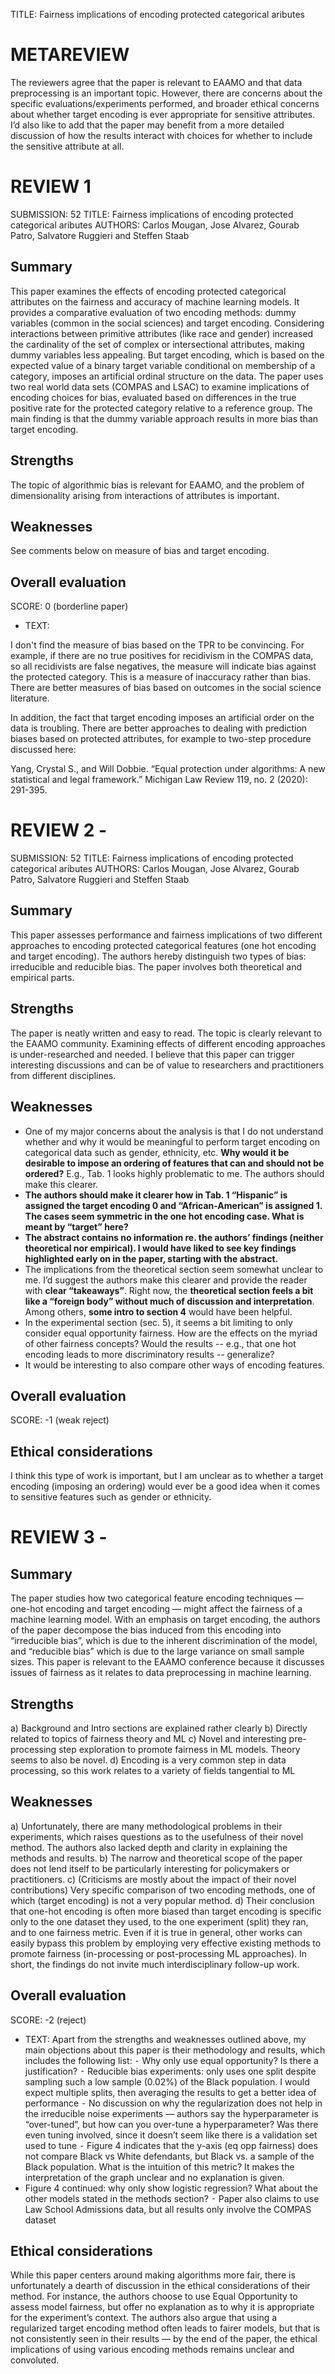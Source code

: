 TITLE: Fairness implications of encoding protected categorical aributes

# METAREVIEW  #
The reviewers agree that the paper is relevant to EAAMO and that data preprocessing is an important topic. However, there are concerns about the specific evaluations/experiments performed, and broader ethical concerns about whether target encoding is ever appropriate for sensitive attributes. I’d also like to add that the paper may benefit from a more detailed discussion of how the results interact with choices for whether to include the sensitive attribute at all.



# REVIEW 1 
SUBMISSION: 52
TITLE: Fairness implications of encoding protected categorical aributes
AUTHORS: Carlos Mougan, Jose Alvarez, Gourab Patro, Salvatore Ruggieri and Steffen Staab

## Summary ##

This paper examines the effects of encoding protected categorical attributes on the fairness and accuracy of machine learning models. It provides a comparative evaluation of two encoding methods: dummy variables (common in the social sciences) and target encoding. Considering interactions between primitive attributes (like race and gender) increased the cardinality of the set of complex or intersectional attributes, making dummy variables less appealing. But target encoding, which is based on the expected value of a binary target variable conditional on membership of a category, imposes an artificial ordinal structure on the data. The paper uses two real world data sets (COMPAS and LSAC) to examine implications of encoding choices for bias, evaluated based on differences in the true positive rate for the protected category relative to a reference group. The main finding is that the dummy variable approach results in more bias than target encoding.

## Strengths ##

The topic of algorithmic bias is relevant for EAAMO, and the problem of dimensionality arising from interactions of attributes is important.

## Weaknesses ##

See comments below on measure of bias and target encoding.

## Overall evaluation ##

SCORE: 0 (borderline paper)

- TEXT:

I don't find the measure of bias based on the TPR to be convincing. For example, if there are no true positives for recidivism in the COMPAS data, so all recidivists are false negatives, the measure will indicate bias against the protected category. This is a measure of inaccuracy rather than bias. There are better measures of bias based on outcomes in the social science literature.

In addition, the fact that target encoding imposes an artificial order on the data is troubling. There are better approaches to dealing with prediction biases based on protected attributes, for example to two-step procedure discussed here:

Yang, Crystal S., and Will Dobbie. “Equal protection under algorithms: A new statistical and legal framework.” Michigan Law Review 119, no. 2 (2020): 291-395.



# REVIEW 2 -

SUBMISSION: 52
TITLE: Fairness implications of encoding protected categorical aributes
AUTHORS: Carlos Mougan, Jose Alvarez, Gourab Patro, Salvatore Ruggieri and Steffen Staab

## Summary ##

This paper assesses performance and fairness implications of two different approaches to encoding protected categorical features (one hot encoding and target encoding). The authors hereby distinguish two types of bias: irreducible and reducible bias. The paper involves both theoretical and empirical parts.

## Strengths ##

The paper is neatly written and easy to read. The topic is clearly relevant to the EAAMO community. Examining effects of different encoding approaches is under-researched and needed. I believe that this paper can trigger interesting discussions and can be of value to researchers and practitioners from different disciplines.

## Weaknesses ##

- One of my major concerns about the analysis is that I do not understand whether and why it would be meaningful to perform target encoding on categorical data such as gender, ethnicity, etc. **Why would it be desirable to impose an ordering of features that can and should not be ordered?** E.g., Tab. 1 looks highly problematic to me. The authors should make this clearer.
- **The authors should make it clearer how in Tab. 1 “Hispanic” is assigned the target encoding 0 and “African-American” is assigned 1. The cases seem symmetric in the one hot encoding case. What is meant by “target” here?**
- **The abstract contains no information re. the authors’ findings (neither theoretical nor empirical). I would have liked to see key findings highlighted early on in the paper, starting with the abstract.**
- The implications from the theoretical section seem somewhat unclear to me. I’d suggest the authors make this clearer and provide the reader with **clear “takeaways”**. Right now, the **theoretical section feels a bit like a “foreign body” without much of discussion and interpretation**. Among others, **some intro to section 4** would have been helpful. 
- In the experimental section (sec. 5), it seems a bit limiting to only consider equal opportunity fairness. How are the effects on the myriad of other fairness concepts? Would the results -- e.g., that one hot encoding leads to more discriminatory results -- generalize?
- It would be interesting to also compare other ways of encoding features.
  
## Overall evaluation ##

SCORE: -1 (weak reject)


## Ethical considerations ##

I think this type of work is important, but I am unclear as to whether a target encoding (imposing an ordering) would ever be a good idea when it comes to sensitive features such as gender or ethnicity.

# REVIEW 3 -

## Summary ##
The paper studies how two categorical feature encoding techniques — one-hot encoding and target encoding — might affect the fairness of a machine learning model. With an emphasis on target encoding, the authors of the paper decompose the bias induced from this encoding into “irreducible bias”, which is due to the inherent discrimination of the model, and “reducible bias” which is due to the large variance on small sample sizes. This paper is relevant to the EAAMO conference because it discusses issues of fairness as it relates to data preprocessing in machine learning.
## Strengths ##
a) Background and Intro sections are explained rather clearly
b) Directly related to topics of fairness theory and ML
c) Novel and interesting pre-processing step exploration to promote fairness in ML models. Theory seems to also be novel.
d) Encoding is a very common step in data processing, so this work relates to a variety of fields tangential to ML
## Weaknesses ##
a) Unfortunately, there are many methodological problems in their experiments, which raises questions as to the usefulness of their novel method. The authors also lacked depth and clarity in explaining the methods and results.
b) The narrow and theoretical scope of the paper does not lend itself to be particularly interesting for policymakers or practitioners.
c) (Criticisms are mostly about the impact of their novel contributions) Very specific comparison of two encoding methods, one of which (target encoding) is not a very popular method.
d) Their conclusion that one-hot encoding is often more biased than target encoding is specific only to the one dataset they used, to the one experiment (split) they ran, and to one fairness metric. Even if it is true in general, other works can easily bypass this problem by employing very effective existing methods to promote fairness (in-processing or post-processing ML approaches). In short, the findings do not invite much interdisciplinary follow-up work.
## Overall evaluation ##
SCORE: -2 (reject)
- TEXT:
Apart from the strengths and weaknesses outlined above, my main objections about this paper is their methodology and results, which includes the following list:
⁃ Why only use equal opportunity? Is there a justification?
⁃ Reducible bias experiments: only uses one split despite sampling such a low sample (0.02%) of the Black population. I would expect multiple splits, then averaging the results to get a better idea of performance
⁃ No discussion on why the regularization does not help in the irreducible noise experiments — authors say the hyperparameter is “over-tuned”, but how can you over-tune a hyperparameter? Was there even tuning involved, since it doesn’t seem like there is a validation set used to tune
⁃ Figure 4 indicates that the y-axis (eq opp fairness) does not compare Black vs White defendants, but Black vs. a sample of the Black population. What is the intuition of this metric? It makes the interpretation of the graph unclear and no explanation is given.
- Figure 4 continued: why only show logistic regression? What about the other models stated in the methods section?
⁃ Paper also claims to use Law School Admissions data, but all results only involve the COMPAS dataset
## Ethical considerations ##
While this paper centers around making algorithms more fair, there is unfortunately a dearth of discussion in the ethical considerations of their method. For instance, the authors choose to use Equal Opportunity  to assess model fairness, but offer no explanation as to why it is appropriate for the experiment’s context. The authors also argue that using a regularized target encoding method often leads to fairer models, but that is not consistently seen in their results — by the end of the paper, the ethical implications of using various encoding methods remains unclear and convoluted.

